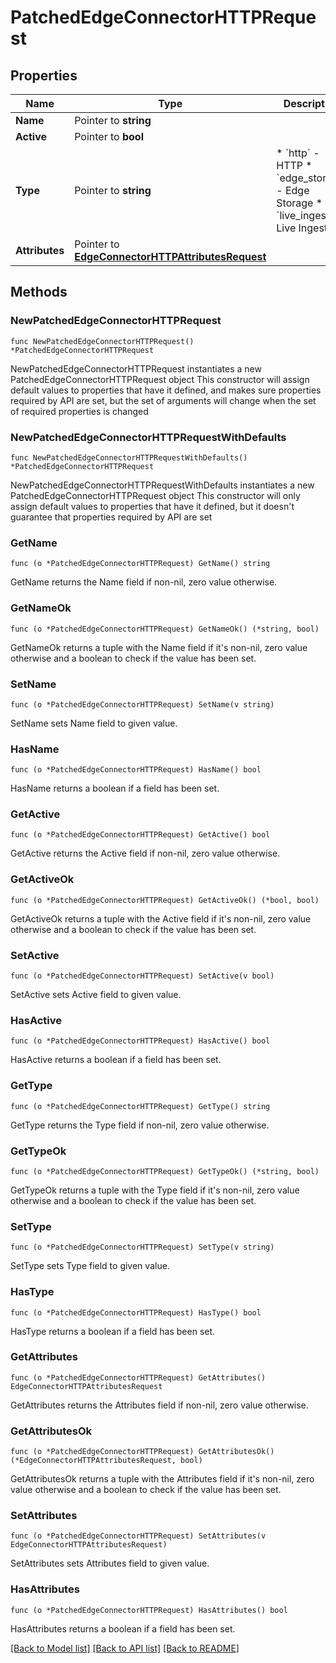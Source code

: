 # PatchedEdgeConnectorHTTPRequest

## Properties

Name | Type | Description | Notes
------------ | ------------- | ------------- | -------------
**Name** | Pointer to **string** |  | [optional] 
**Active** | Pointer to **bool** |  | [optional] 
**Type** | Pointer to **string** | * &#x60;http&#x60; - HTTP * &#x60;edge_storage&#x60; - Edge Storage * &#x60;live_ingest&#x60; - Live Ingest | [optional] 
**Attributes** | Pointer to [**EdgeConnectorHTTPAttributesRequest**](EdgeConnectorHTTPAttributesRequest.md) |  | [optional] 

## Methods

### NewPatchedEdgeConnectorHTTPRequest

`func NewPatchedEdgeConnectorHTTPRequest() *PatchedEdgeConnectorHTTPRequest`

NewPatchedEdgeConnectorHTTPRequest instantiates a new PatchedEdgeConnectorHTTPRequest object
This constructor will assign default values to properties that have it defined,
and makes sure properties required by API are set, but the set of arguments
will change when the set of required properties is changed

### NewPatchedEdgeConnectorHTTPRequestWithDefaults

`func NewPatchedEdgeConnectorHTTPRequestWithDefaults() *PatchedEdgeConnectorHTTPRequest`

NewPatchedEdgeConnectorHTTPRequestWithDefaults instantiates a new PatchedEdgeConnectorHTTPRequest object
This constructor will only assign default values to properties that have it defined,
but it doesn't guarantee that properties required by API are set

### GetName

`func (o *PatchedEdgeConnectorHTTPRequest) GetName() string`

GetName returns the Name field if non-nil, zero value otherwise.

### GetNameOk

`func (o *PatchedEdgeConnectorHTTPRequest) GetNameOk() (*string, bool)`

GetNameOk returns a tuple with the Name field if it's non-nil, zero value otherwise
and a boolean to check if the value has been set.

### SetName

`func (o *PatchedEdgeConnectorHTTPRequest) SetName(v string)`

SetName sets Name field to given value.

### HasName

`func (o *PatchedEdgeConnectorHTTPRequest) HasName() bool`

HasName returns a boolean if a field has been set.

### GetActive

`func (o *PatchedEdgeConnectorHTTPRequest) GetActive() bool`

GetActive returns the Active field if non-nil, zero value otherwise.

### GetActiveOk

`func (o *PatchedEdgeConnectorHTTPRequest) GetActiveOk() (*bool, bool)`

GetActiveOk returns a tuple with the Active field if it's non-nil, zero value otherwise
and a boolean to check if the value has been set.

### SetActive

`func (o *PatchedEdgeConnectorHTTPRequest) SetActive(v bool)`

SetActive sets Active field to given value.

### HasActive

`func (o *PatchedEdgeConnectorHTTPRequest) HasActive() bool`

HasActive returns a boolean if a field has been set.

### GetType

`func (o *PatchedEdgeConnectorHTTPRequest) GetType() string`

GetType returns the Type field if non-nil, zero value otherwise.

### GetTypeOk

`func (o *PatchedEdgeConnectorHTTPRequest) GetTypeOk() (*string, bool)`

GetTypeOk returns a tuple with the Type field if it's non-nil, zero value otherwise
and a boolean to check if the value has been set.

### SetType

`func (o *PatchedEdgeConnectorHTTPRequest) SetType(v string)`

SetType sets Type field to given value.

### HasType

`func (o *PatchedEdgeConnectorHTTPRequest) HasType() bool`

HasType returns a boolean if a field has been set.

### GetAttributes

`func (o *PatchedEdgeConnectorHTTPRequest) GetAttributes() EdgeConnectorHTTPAttributesRequest`

GetAttributes returns the Attributes field if non-nil, zero value otherwise.

### GetAttributesOk

`func (o *PatchedEdgeConnectorHTTPRequest) GetAttributesOk() (*EdgeConnectorHTTPAttributesRequest, bool)`

GetAttributesOk returns a tuple with the Attributes field if it's non-nil, zero value otherwise
and a boolean to check if the value has been set.

### SetAttributes

`func (o *PatchedEdgeConnectorHTTPRequest) SetAttributes(v EdgeConnectorHTTPAttributesRequest)`

SetAttributes sets Attributes field to given value.

### HasAttributes

`func (o *PatchedEdgeConnectorHTTPRequest) HasAttributes() bool`

HasAttributes returns a boolean if a field has been set.


[[Back to Model list]](../README.md#documentation-for-models) [[Back to API list]](../README.md#documentation-for-api-endpoints) [[Back to README]](../README.md)


